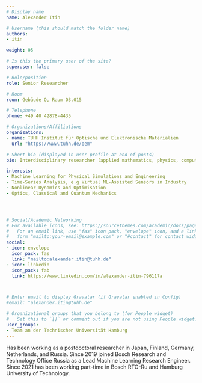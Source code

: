 ```yaml
---
# Display name
name: Alexander Itin

# Username (this should match the folder name)
authors:
- itin

weight: 95

# Is this the primary user of the site?
superuser: false

# Role/position
role: Senior Researcher

# Room
room: Gebäude O, Raum O3.015

# Telephone
phone: +49 40 42878-4435

# Organizations/Affiliations
organizations:
- name: TUHH Institut für Optische und Elektronische Materialien
  url: "https://www.tuhh.de/oem"

# Short bio (displayed in user profile at end of posts)
bio: Interdisciplinary researcher (applied mathematics, physics, computer science) with passionate curiosity. PhD in theoretical physics with extensive additional training in machine learning, bioinformatics, graph theory. Experience in signal processing and data analysis, application of machine learning techniques to scientific and industrial projects.

interests:
- Machine Learning for Physical Simulations and Engineering
- Time-Series Analysis, e.g Virtual ML-Assisted Sensors in Industry
- Nonlinear Dynamics and Optimisation
- Optics, Classical and Quantum Mechanics




# Social/Academic Networking
# For available icons, see: https://sourcethemes.com/academic/docs/page-builder/#icons
#   For an email link, use "fas" icon pack, "envelope" icon, and a link in the
#   form "mailto:your-email@example.com" or "#contact" for contact widget.
social:
- icon: envelope
  icon_pack: fas
  link: "mailto:alexander.itin@tuhh.de"
- icon: linkedin
  icon_pack: fab
  link: https://www.linkedin.com/in/alexander-itin-796117a



# Enter email to display Gravatar (if Gravatar enabled in Config)
#email: "alexander.itin@tuhh.de"

# Organizational groups that you belong to (for People widget)
#   Set this to `[]` or comment out if you are not using People widget.
user_groups:
- Team an der Technischen Universität Hamburg
---
```


Has been working as a postdoctoral researcher in Japan, Finland, Germany, Netherlands, and Russia. Since 2019 joined Bosch Research and Technology Office Russia as a Lead Machine Learning Research Engineer. Since 2021 has been working part-time in Bosch RTO-Ru and Hamburg University of Technology.
